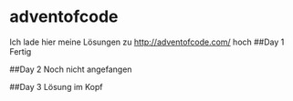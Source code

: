 # adventofcode
Ich lade hier meine Lösungen zu http://adventofcode.com/ hoch
##Day 1
Fertig

##Day 2
Noch nicht angefangen

##Day 3
Lösung im Kopf
